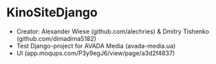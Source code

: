 # KinoSiteDjango

- Creator: Alexander Wiese (github.com/alechries) & Dmitry Tishenko (github.com/dimadima5182)
- Test Django-project for AVADA Media (avada-media.ua)
- UI (app.moqups.com/P3y9egJ6/view/page/a3d2f4837)
